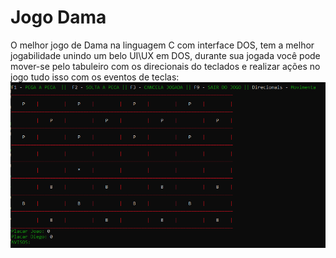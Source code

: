 # Jogo Dama
O melhor jogo de Dama na linguagem C com interface DOS, tem a melhor jogabilidade unindo um belo UI\UX em DOS, durante sua jogada você pode mover-se pelo tabuleiro 
com os direcionais do teclados e realizar ações no jogo tudo isso com os eventos de teclas:
![alt text](https://github.com/DiegoBarney/JogoDama/blob/main/Jogo_Dama.PNG?raw=true)
